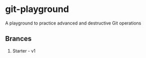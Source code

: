 # git-playground
A playground to practice advanced and destructive Git operations

## Brances

1. Starter - v1
